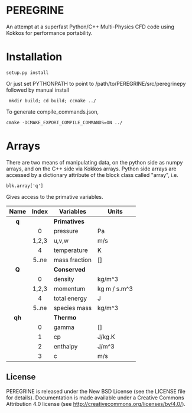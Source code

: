 # PEREGRINE

An attempt at a superfast Python/C++ Multi-Physics CFD code using Kokkos for performance portability. 


# Installation


``` setup.py install ```

Or just set PYTHONPATH to point to /path/to/PEREGRINE/src/peregrinepy
followed by manual install

``` mkdir build; cd build; ccmake ../```

To generate compile_commands.json, 

``` cmake -DCMAKE_EXPORT_COMPILE_COMMANDS=ON ../ ```


# Arrays


There are two means of manipulating data, on the python side as numpy arrays, and on the C++
side via Kokkos arrays. Python side arrays are accessed by a dictionary attribute
of the block class called "array", i.e.

    blk.array['q']

Gives access to the primative variables.

| Name       | Index | Variables       | Units        |
| :--------: | :---: | ---------       | -----        |
|**q**       |       | **Primatives**  |              |
|            |   0   | pressure        | Pa           |
|            | 1,2,3 | u,v,w           | m/s          |
|            |   4   | temperature     | K            |
|            | 5..ne | mass fraction   | []           |
|**Q**       |       | **Conserved**   |              |
|            |   0   | density         | kg/m^3       |
|            | 1,2,3 | momentum        | kg m / s.m^3 |
|            |   4   | total energy    | J            |
|            | 5..ne | species mass    | kg/m^3       |
|**qh**      |       | **Thermo**      |              |
|            |   0   | gamma           | []           |
|            |   1   | cp              | J/kg.K       |
|            |   2   | enthalpy        | J/m^3        |
|            |   3   | c               | m/s          |


## License

PEREGRINE is released under the New BSD License (see the LICENSE file for details).
Documentation is made available under a Creative Commons Attribution 4.0
license (see <http://creativecommons.org/licenses/by/4.0/>).

